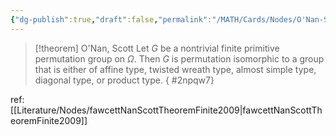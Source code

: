 ```yaml
---
{"dg-publish":true,"draft":false,"permalink":"/MATH/Cards/Nodes/O'Nan-Scott Theorem/","dgPassFrontmatter":true}
---
```



> [!theorem] O'Nan, Scott
> Let $G$ be a nontrivial finite primitive permutation group on $\Omega$. Then $G$ is permutation isomorphic to a group that is either of affine type, twisted wreath type, almost simple type, diagonal type, or product type.
{ #2npqw7}


ref: [[Literature/Nodes/fawcettNanScottTheoremFinite2009\|fawcettNanScottTheoremFinite2009]]